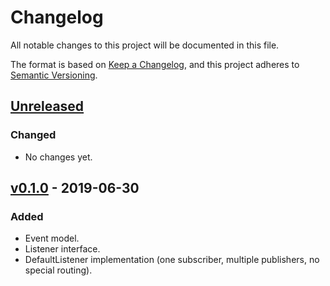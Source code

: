 # Changelog
All notable changes to this project will be documented in this file.

The format is based on [Keep a Changelog](https://keepachangelog.com/en/1.0.0/),
and this project adheres to [Semantic Versioning](https://semver.org/spec/v2.0.0.html).

## [Unreleased]
### Changed

- No changes yet.

## [v0.1.0] - 2019-06-30
### Added

- Event model.
- Listener interface.
- DefaultListener implementation (one subscriber, multiple publishers, no special routing).

[Unreleased]: https://github.com/symfony-doge/event/compare/v0.1.0...v0.x
[v0.1.0]: https://github.com/symfony-doge/event/releases/tag/v0.1.0